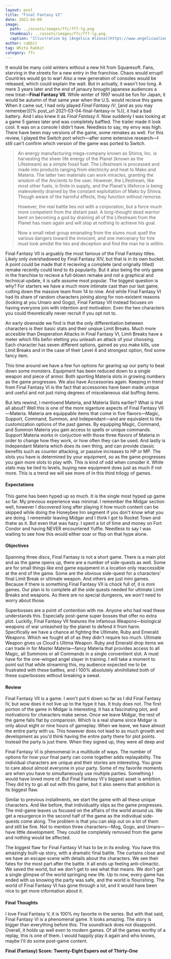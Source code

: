 ```yaml
---
layout: post
title: "Final Fantasy VI"
date: 2021-04-09
image:
  path: ../assets/images/ffc/ff7-lg.png
  thumbnail: ../assets/images/ffc/ff7-lg.png
  caption: "Illustration by [Angelica Alzona](https://www.angelicaalzona.com/)"
author: rabbit
tag: White Rabbit
category: ffc
---
```


It would be many cold winters without a new hit from Squaresoft. Fans, starving in the streets for a new entry in the franchise. Chaos would errupt! Countries would go to war! Also a new generation of consoles would be released, which could explain the wait. But in actually, it wasn't too long. A mere 3 years later and the end of janaury brought japanese audiences a new treat—**Final Fantasy VII**. While winter of 1997 would be fun for Japan, it would be autumn of that same year when the U.S. would recieve this game. When it came out, I had only played *Final Fantasy IV*, [and as you may remember]({% post_url 2021-03-04-final-fantasy-iv %}), it had a bad battery. And I also knew it as *Final Fantasy II*. Now suddenly I was looking at a game 5 games later and was completely baffled. The trailer made it look cool. It was on a console I didn't have. Needless to say, my envy was high. There have been may versions of the game, some remakes as well. For this review, I played the Switch port which—after some extensive research—I still can't confirm which version of the game was ported to Switch.

<!--more-->

> An energy manufacturing mega-company known as Shinra, Inc. is harvesting the sheer life energy of the Planet (known as the Lifestream) as a simple fossil fuel. The Lifestream is processed and made into products ranging from electricity and heat to Mako and Materia. The latter two materials can work miracles, granting the wisdom of the Ancients to the user. However, the Lifestream, like most other fuels, is finite in supply, and the Planet's lifeforce is being malevolently drained by the constant exploitation of Mako by Shinra. Though aware of the harmful effects, they function without remorse.
> 
> However, the real battle lies not with a corporation, but a force much more competent from the distant past. A long-thought dead warrior bent on becoming a god by draining all of the Lifestream from the Planet has risen again and will stop at nothing to achieve his goal.
> 
> Now a small rebel group emanating from the slums must quell the various dangers toward the innocent, and one mercenary for hire must look amidst the lies and deception and find the man he is within.


Final Fantasy VII is arguably the most famous of the Final Fantasy titles. Likely only overshadowed by Final Fantasy XIV, but that is in its own bucket. A point could be made that it recieving a complete (and orignally titled) remake recently could lend to its popularity. But it also being the only game in the franchise to recieve a full-blown remake and not a graphical and technical update, it is safe assume msot popular. The biggest question is why? For starters we have a much more intimate cast than our last game, cutting down the massive team from 14 to nine. And while Final Fantasy VI had its share of random characters joining along for non-existent reasons (looking at you Umaro and Gogo), Final Fantasy VII instead focuses on having everyone join with intention and motivation. Even the two characters you could theoretically never recruit if you opt not to.

An early downside we find is that the only differentiation between characters is their basic stats and their unqiue Limit Breaks. Much more accesible than Desperation Attacks in Final Fantasy VI, Limit Breaks have a meter which fills befor eletting you unleash an attack of your choosing. Each character has seven different options, gained as you make kills, use Limit Breaks and in the case of their Level 4 and strongest option, find some fancy item.

This time around we have a few fun options for gearing up our party to beat down some monsters. Equipment has been reduced down to a single weapon and piece of armor. Both sporting Materia slots in growing numbers as the game progresses. We also have Accessories again. Keeping in trend from Final Fantasy VI is the fact that accessories have been made unique and useful and not just rising degrees of miscelaneous stat buffing items.

But lets rewind, I mentioend Materia, and Materia Slots earlier? What is that all about? Well this is one of the more siganture aspects of Final Fantasy VII—Materia. Materia are equippable items that come in five flavors—Magic, Support, Command, Summon, and Independant—and are equivalent to the customization options of the past games. By equipping Magic, Command, and Summon Materia you gain access to spells or unique commands. Support Materia works in conjuction with those three flavors of Materia in order to change how they work, or how often they can be used. And lastly is Independant Materia which does its own thing, and can provide classic benefits such as counter attacking, or passive increases to HP or MP. The slots you have is determined by your equipment, so as the game progresses you gain more slots to play with. This is kind of odd when consider it. While stats may be tied to levels, buying new equipment does just as much if not more. This is a trend we will see more of in this third trilogy of games.

#### Expectations

This game has been hyped up so much. It is the single most hyped up game so far. My previous experience was minimal. I remember the Midgar section well, however I discovered long after playing it how much content can be skipped while doing the Honeybee Inn segment if you don't know what you are doing. I rememebr leaving Midgar and I think I got to Rocket Town and thatw as it. But even that was hazy. I spent a lot of time and money on Fort Condor and having NEVER encountered Yuffie. Needless to say I was waiting to see how this would either soar or flop on that hype alone.

#### Objectives

Spanning three discs, Final Fantasy is not a short game. There is a main plot and as the game opens up, there are a number of side-quests as well. Some are for small things like end game equipment in a location only reaccessible at the end of the game. Some are the obvious side-quest for a characters' final Limit Break or ultimate weapon. And others are just mini games. Because if there is something Final Fantasy VII is chock full of, it is mini games.
Our plan is to complete all the side quests needed for ultimate Limit Breaks and weapons. As there are no special dungeons, we won't need to worry about those.

Superbosses are a point of contention with me. Anyone who had read these understands this. Especially post-game super bosses that offer no extra plot. Luckilly, Final Fantasy VII features the infamous Weapons—biological weapons of war unleashed by the planet to defend it from harm. Specifically we have a chance at fighting the Ultimate, Ruby and Emerald Weapons. Which we fought all of as they didn't require too much. Ultimate Weapon gives us Cloud's Ultima Weapon. Ruby and Emerald drop items we can trade in for Master Materia—fancy Materia that provides access to all Magic, all Summons or all Commands in a single conventient slot. A must have for the one-winged angel slayer in training. I will take a moment to point out that while streaming this, my audience expected me to be frustrated with these battles, and I 100% absolutely ahnihillated both of these superbosses without breaking a sweat.

#### Review

Final Fantasy VII is a game. I won't put ti down so far as I did Final Fantasy IV, but wow does it not live up to the hype it has. It truly does not. The first portion of the game in Midgar is interesting. It has a fascinating plot, and motivations for characters make sense. Once we leave Midgar, the rest of the game falls flat by compariosn. Which is a real shame since Midgar is only about eight or nine hours of gameplay. When we leave, we have almost the entire party with us. This however does not lead to as much growth and development as you'd think having the entire party there for plot points. Instead the party is just there. When they signed up, they were all deep and 

Final Fantasy VI is phenomenal in a multitude of ways. The number of options for how your final party can come together adds replayability. The individual characters are unique and their stories are interesting. You grow to care about almost everyone in your party. Some of my favorite moments are when you have to simultaneously use multiple parties. Something I would have loved more of. But Final Fantasy VI's biggest asset is ambition. They did try to go all out with this game, but it also seems that ambition is its biggest flaw.

Similar to previous installments, we start the game with all these unique characters. And like before, that individuality slips as the game progresses. The mid-game leaves us focused on the affairs of the world around us. We get a resurgence in the second half of the game as the individual side-quests come along. The problem is that you can skip out on a lot of them and still be fine. Not to mention three characters—Mog, Gogo, and Umaro—have little development. They could be completely removed from the game and nothing would be affected.

The biggest flaw for Final Fantasy VI has to be in its ending. You have this amazingly built-up story, with a dramatic final battle. The curtains close and we have an escape scene with details about the characters. We see their fates for the most part after the battle. It all ends up feeling anti-climactic. We saved the world, but we don't get to see what that means. We don't get a single glimpse of the world springing new life. Up to now, every game has ended with us knowing the party was safe, and the world is flourishing. The world of Final Fantasy VI has gone through a lot, and it would have been nice to get more information about it.

#### Final Thoughts

I love Final Fantasy V, it is 100% my favorite in the series. But with that said, Final Fantasy VI is a phenomenal game. It looks amazing. The story is bigger than everything before this. The soundtrack does not disappoint. Overall, it holds up well even to modern games. Of all the games worthy of a replay, this is one of them. I would happily play it again and who knows, maybe I'll do some post-game content.

**Final (Fantasy) Score: Twenty-Eight Espers out of Thirty-One**